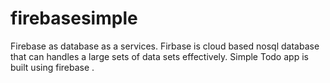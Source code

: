 # firebasesimple 
Firebase as database as a services. Firbase is cloud based nosql database that can handles a large sets of data sets effectively. Simple Todo app is built using firebase . 
